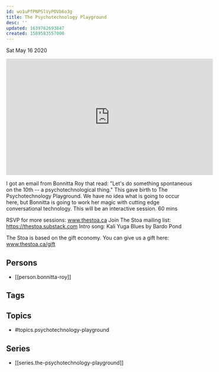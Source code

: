 ```yaml
---
id: wo1uPfPNPSlVyPOVb6o3g
title: The Psychotechnology Playground
desc: ''
updated: 1639762693847
created: 1589583557000
---
```





Sat May 16 2020

<iframe width="560" height="315" src="https://www.youtube.com/embed/F8B8zMbmLd4" title="The Psychotechnology Playground w/ Bonnitta Roy (May 1st, 2020)" frameborder="0" allow="accelerometer; autoplay; clipboard-write; encrypted-media; gyroscope; picture-in-picture" allowfullscreen ></iframe>

I got an email from Bonnitta Roy that read: "Let's do something spontaneous on the 10th -- a psychotechnological thing." This gave birth to The Psychotechnology Playground. We have no idea what is going to occur here, but Bonnitta is going to work her magic with cutting edge conversational technology. This will be an interactive session. 60 mins

RSVP for more sessions: www.thestoa.ca
Join The Stoa mailing list: https://thestoa.substack.com
Intro song: Kali Yuga Blues by Bardo Pond

The Stoa is based on the gift economy. You can give us a gift here: www.thestoa.ca/gift

## Persons

- [[person.bonnitta-roy]]

## Tags



## Topics

- #topics.psychotechnology-playground

## Series

- [[series.the-psychotechnology-playground]]


